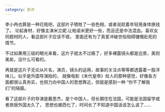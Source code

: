 ```yaml
---
category: 影评
---
```

李小冉也算是一种花瓶吧，这部片子牺牲了一些色相，或者说趁着年轻用身体换钱了。
论起身材，好像主演米兰妮.让帕诺米更好一些，而且还是中法混血。喜欢女同题材的人，看这部片子应该不错，
里面还有为了真爱冲破世俗阻碍慷慨赴死的情节。

不过如果用三级的眼光来看，这片子就太不过瘾了，好多裸露镜头都是远景，美则美矣，没什么可看的。

再就是这片子无论从片名，演员，镜头的运用，故事的关注点等等都透露着一股洋味儿，似乎是外国导演拍的，
就像电影《末代皇帝》给人的那种感觉，好像各方面都很认真务实，也努力向中国人的思想靠近，但就是感到一种
“你不了解我们”的隔膜。

看了这部片子的导演是戴思杰，是个中国人，但长期住在法国，可能是法国留学或者旅居外国太久了，
思想也被西化了，时间长了不知道中国话该怎么说了……
